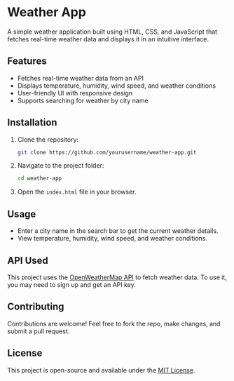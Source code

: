 # Weather App

A simple weather application built using HTML, CSS, and JavaScript that fetches real-time weather data and displays it in an intuitive interface.

## Features
- Fetches real-time weather data from an API
- Displays temperature, humidity, wind speed, and weather conditions
- User-friendly UI with responsive design
- Supports searching for weather by city name

## Installation

1. Clone the repository:
   ```sh
   git clone https://github.com/yourusername/weather-app.git
   ```
2. Navigate to the project folder:
   ```sh
   cd weather-app
   ```
3. Open the `index.html` file in your browser.

## Usage
- Enter a city name in the search bar to get the current weather details.
- View temperature, humidity, wind speed, and weather conditions.

## API Used
This project uses the [OpenWeatherMap API](https://openweathermap.org/) to fetch weather data. To use it, you may need to sign up and get an API key.

## Contributing
Contributions are welcome! Feel free to fork the repo, make changes, and submit a pull request.

## License
This project is open-source and available under the [MIT License](LICENSE).

